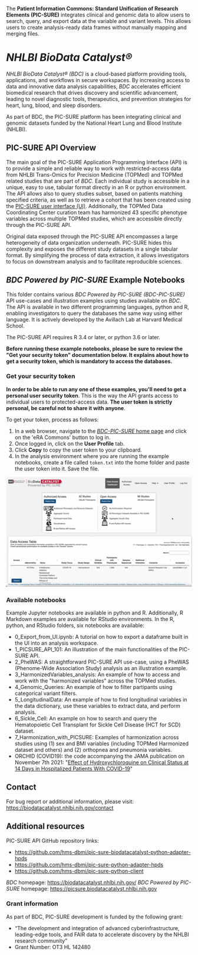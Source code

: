 The **Patient Information Commons: Standard Unification of Research Elements (PIC-SURE)** integrates clinical and genomic data to allow users to search, query, and export data at the variable and variant levels. This allows users to create analysis-ready data frames without manually mapping and merging files. 

# *NHLBI BioData Catalyst®*
*NHLBI BioData Catalyst® (BDC)* is a cloud-based platform providing tools, applications, and workflows in secure workspaces. By increasing access to data and innovative data analysis capabilities, *BDC* accelerates efficient biomedical research that drives discovery and scientific advancement, leading to novel diagnostic tools, therapeutics, and prevention strategies for heart, lung, blood, and sleep disorders.

As part of BDC, the PIC-SURE platform has been integrating clinical and genomic datasets funded by the National Heart Lung and Blood Institute (NHLBI). 

## PIC-SURE API Overview
The main goal of the PIC-SURE Application Programming Interface (API) is to provide a simple and reliable way to work with restricted-access data from NHLBI Trans-Omics for Precision Medicine (TOPMed) and TOPMed related studies that are part of *BDC*. Each individual study is accessible in a unique, easy to use, tabular format directly in an R or python environment. The API allows also to query studies subset, based on patients matching specified criteria, as well as to retrieve a cohort that has been created using the [PIC-SURE user interface (UI)](https://picsure.biodatacatalyst.nhlbi.nih.gov). Additionally, the TOPMed Data Coordinating Center curation team has harmonized 43 specific phenotype variables across multiple TOPMed studies, which are  accessible directly through the PIC-SURE API. 

Original data exposed through the PIC-SURE API encompasses a large heterogeneity of data organization underneath. PIC-SURE hides this complexity and exposes the different study datasets in a single tabular format. By simplifying the process of data extraction, it allows investigators to focus on downstream analysis and to facilitate reproducible sciences.

## *BDC Powered by PIC-SURE* Example Notebooks
This folder contains various *BDC Powered by PIC-SURE (BDC-PIC-SURE)* API use-cases and illustration examples using studies available on *BDC*. The API is available in two different programming languages, python and R, enabling investigators to query the databases the same way using either language. It is actively developed by the Avillach Lab at Harvard Medical School.

The PIC-SURE API requires R 3.4 or later, or python 3.6 or later.

**Before running these example notebooks, please be sure to review the "Get your security token" documentation below. It explains about how to get a security token, which is mandatory to access the databases.**

### Get your security token

**In order to be able to run any one of these examples, you'll need to get a personal user security token**. This is the way the API grants access to individual users to protected-access data. **The user token is strictly personal, be careful not to share it with anyone**.

To get your token, process as follows:
1. In a web browser, navigate to the [*BDC-PIC-SURE* home page](https://picsure.biodatacatalyst.nhlbi.nih.gov/) and click on the 'eRA Commons' button to log in.
2. Once logged in, click on the **User Profile** tab.
3. Click **Copy** to copy the user token to your clipboard.
4. In the analysis environment where you are running the example notebooks, create a file called `token.txt` into the home folder and paste the user token into it. Save the file.
<img src="imgs/get_your_token.gif">

### Available notebooks

Example Jupyter notebooks are available in python and R. Additionally, R Markdown examples are available for RStudio environments. In the R, python, and RStudio folders, six notebooks are available:
- 0_Export_from_UI.ipynb: A tutorial on how to export a dataframe built in the UI into an analysis workspace.
- 1_PICSURE_API_101: An illustration of the main functionalities of the PIC-SURE API.
- 2_PheWAS: A straightforward PIC-SURE API use-case, using a PheWAS (Phenome-Wide Association Study) analysis as an illustration example.
- 3_HarmonizedVariables_analysis: An example of how to access and work with the "harmonized variables" across the TOPMed studies.
- 4_Genomic_Queries: An example of how to filter partipants using categorical variant filters. 
- 5_LongitudinalData: An example of how to find longitudinal variables in the data dictionary, use these variables to extract data, and perform analysis. 
- 6_Sickle_Cell: An example on how to search and query the Hematopoietic Cell Transplant for Sickle Cell Disease (HCT for SCD) dataset.
- 7_Harmonization_with_PICSURE: Examples of harmonization across studies using (1) sex and BMI variables (including TOPMed Harmonized dataset and others) and (2) orthopnea and pneumonia variables.
- ORCHID (COVID19): the code accompanying the JAMA publication on November 7th 2021: "[Effect of Hydroxychloroquine on Clinical Status at 14 Days in Hospitalized Patients With COVID-19](https://jamanetwork.com/journals/jama/fullarticle/2772922)"

## Contact
For bug report or additional information, please visit: https://biodatacatalyst.nhlbi.nih.gov/contact

## Additional resources

PIC-SURE API GitHub repository links:
* https://github.com/hms-dbmi/pic-sure-biodatacatalyst-python-adapter-hpds
* https://github.com/hms-dbmi/pic-sure-python-adapter-hpds
* https://github.com/hms-dbmi/pic-sure-python-client

*BDC* homepage: https://biodatacatalyst.nhlbi.nih.gov/
*BDC Powered by PIC-SURE* homepage: https://picsure.biodatacatalyst.nhlbi.nih.gov

### Grant information
As part of BDC, PIC-SURE development is funded by the following grant:
- “The development and integration of advanced cyberinfrastructure, leading-edge tools, and FAIR data to accelerate discovery by the NHLBI research community”
- Grant Number: OT3 HL 142480
